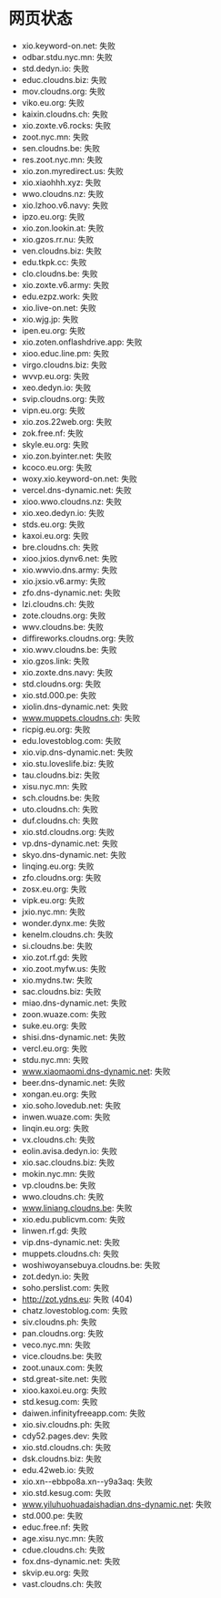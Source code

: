 # 网页状态
- xio.keyword-on.net: 失败
- odbar.stdu.nyc.mn: 失败
- std.dedyn.io: 失败
- educ.cloudns.biz: 失败
- mov.cloudns.org: 失败
- viko.eu.org: 失败
- kaixin.cloudns.ch: 失败
- xio.zoxte.v6.rocks: 失败
- zoot.nyc.mn: 失败
- sen.cloudns.be: 失败
- res.zoot.nyc.mn: 失败
- xio.zon.myredirect.us: 失败
- xio.xiaohhh.xyz: 失败
- wwo.cloudns.nz: 失败
- xio.lzhoo.v6.navy: 失败
- ipzo.eu.org: 失败
- xio.zon.lookin.at: 失败
- xio.gzos.rr.nu: 失败
- ven.cloudns.biz: 失败
- edu.tkpk.cc: 失败
- clo.cloudns.be: 失败
- xio.zoxte.v6.army: 失败
- edu.ezpz.work: 失败
- xio.live-on.net: 失败
- xio.wjg.jp: 失败
- ipen.eu.org: 失败
- xio.zoten.onflashdrive.app: 失败
- xioo.educ.line.pm: 失败
- virgo.cloudns.biz: 失败
- wvvp.eu.org: 失败
- xeo.dedyn.io: 失败
- svip.cloudns.org: 失败
- vipn.eu.org: 失败
- xio.zos.22web.org: 失败
- zok.free.nf: 失败
- skyle.eu.org: 失败
- xio.zon.byinter.net: 失败
- kcoco.eu.org: 失败
- woxy.xio.keyword-on.net: 失败
- vercel.dns-dynamic.net: 失败
- xioo.wwo.cloudns.nz: 失败
- xio.xeo.dedyn.io: 失败
- stds.eu.org: 失败
- kaxoi.eu.org: 失败
- bre.cloudns.ch: 失败
- xioo.jxios.dynv6.net: 失败
- xio.wwvio.dns.army: 失败
- xio.jxsio.v6.army: 失败
- zfo.dns-dynamic.net: 失败
- lzi.cloudns.ch: 失败
- zote.cloudns.org: 失败
- wwv.cloudns.be: 失败
- diffireworks.cloudns.org: 失败
- xio.wwv.cloudns.be: 失败
- xio.gzos.link: 失败
- xio.zoxte.dns.navy: 失败
- std.cloudns.org: 失败
- xio.std.000.pe: 失败
- xiolin.dns-dynamic.net: 失败
- www.muppets.cloudns.ch: 失败
- ricpig.eu.org: 失败
- edu.lovestoblog.com: 失败
- xio.vip.dns-dynamic.net: 失败
- xio.stu.loveslife.biz: 失败
- tau.cloudns.biz: 失败
- xisu.nyc.mn: 失败
- sch.cloudns.be: 失败
- uto.cloudns.ch: 失败
- duf.cloudns.ch: 失败
- xio.std.cloudns.org: 失败
- vp.dns-dynamic.net: 失败
- skyo.dns-dynamic.net: 失败
- linqing.eu.org: 失败
- zfo.cloudns.org: 失败
- zosx.eu.org: 失败
- vipk.eu.org: 失败
- jxio.nyc.mn: 失败
- wonder.dynx.me: 失败
- kenelm.cloudns.ch: 失败
- si.cloudns.be: 失败
- xio.zot.rf.gd: 失败
- xio.zoot.myfw.us: 失败
- xio.mydns.tw: 失败
- sac.cloudns.biz: 失败
- miao.dns-dynamic.net: 失败
- zoon.wuaze.com: 失败
- suke.eu.org: 失败
- shisi.dns-dynamic.net: 失败
- vercl.eu.org: 失败
- stdu.nyc.mn: 失败
- www.xiaomaomi.dns-dynamic.net: 失败
- beer.dns-dynamic.net: 失败
- xongan.eu.org: 失败
- xio.soho.lovedub.net: 失败
- inwen.wuaze.com: 失败
- linqin.eu.org: 失败
- vx.cloudns.ch: 失败
- eolin.avisa.dedyn.io: 失败
- xio.sac.cloudns.biz: 失败
- mokin.nyc.mn: 失败
- vp.cloudns.be: 失败
- wwo.cloudns.ch: 失败
- www.liniang.cloudns.be: 失败
- xio.edu.publicvm.com: 失败
- linwen.rf.gd: 失败
- vip.dns-dynamic.net: 失败
- muppets.cloudns.ch: 失败
- woshiwoyansebuya.cloudns.be: 失败
- zot.dedyn.io: 失败
- soho.perslist.com: 失败
- http://zot.ydns.eu: 失败 (404)
- chatz.lovestoblog.com: 失败
- siv.cloudns.ph: 失败
- pan.cloudns.org: 失败
- veco.nyc.mn: 失败
- vice.cloudns.be: 失败
- zoot.unaux.com: 失败
- std.great-site.net: 失败
- xioo.kaxoi.eu.org: 失败
- std.kesug.com: 失败
- daiwen.infinityfreeapp.com: 失败
- xio.siv.cloudns.ph: 失败
- cdy52.pages.dev: 失败
- xio.std.cloudns.ch: 失败
- dsk.cloudns.biz: 失败
- edu.42web.io: 失败
- xio.xn--ebbpo8a.xn--y9a3aq: 失败
- xio.std.kesug.com: 失败
- www.yiluhuohuadaishadian.dns-dynamic.net: 失败
- std.000.pe: 失败
- educ.free.nf: 失败
- age.xisu.nyc.mn: 失败
- cdue.cloudns.ch: 失败
- fox.dns-dynamic.net: 失败
- skvip.eu.org: 失败
- vast.cloudns.ch: 失败
